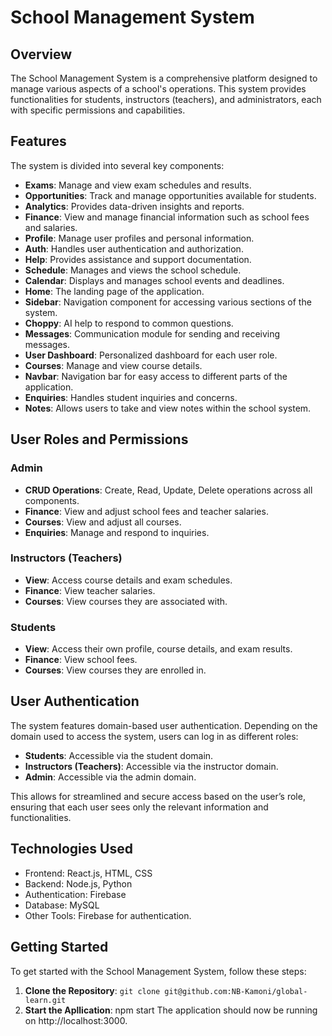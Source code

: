 # School Management System

## Overview

The School Management System is a comprehensive platform designed to manage various aspects of a school's operations. This system provides functionalities for students, instructors (teachers), and administrators, each with specific permissions and capabilities. 

## Features

The system is divided into several key components:

- **Exams**: Manage and view exam schedules and results.
- **Opportunities**: Track and manage opportunities available for students.
- **Analytics**: Provides data-driven insights and reports.
- **Finance**: View and manage financial information such as school fees and salaries.
- **Profile**: Manage user profiles and personal information.
- **Auth**: Handles user authentication and authorization.
- **Help**: Provides assistance and support documentation.
- **Schedule**: Manages and views the school schedule.
- **Calendar**: Displays and manages school events and deadlines.
- **Home**: The landing page of the application.
- **Sidebar**: Navigation component for accessing various sections of the system.
- **Choppy**: AI help to respond to common questions.
- **Messages**: Communication module for sending and receiving messages.
- **User Dashboard**: Personalized dashboard for each user role.
- **Courses**: Manage and view course details.
- **Navbar**: Navigation bar for easy access to different parts of the application.
- **Enquiries**: Handles student inquiries and concerns.
- **Notes**: Allows users to take and view notes within the school system.

## User Roles and Permissions

### Admin
- **CRUD Operations**: Create, Read, Update, Delete operations across all components.
- **Finance**: View and adjust school fees and teacher salaries.
- **Courses**: View and adjust all courses.
- **Enquiries**: Manage and respond to inquiries.

### Instructors (Teachers)
- **View**: Access course details and exam schedules.
- **Finance**: View teacher salaries.
- **Courses**: View courses they are associated with.

### Students
- **View**: Access their own profile, course details, and exam results.
- **Finance**: View school fees.
- **Courses**: View courses they are enrolled in.
## User Authentication

The system features domain-based user authentication. Depending on the domain used to access the system, users can log in as different roles:

- **Students**: Accessible via the student domain.
- **Instructors (Teachers)**: Accessible via the instructor domain.
- **Admin**: Accessible via the admin domain.

This allows for streamlined and secure access based on the user’s role, ensuring that each user sees only the relevant information and functionalities.
## Technologies Used
- Frontend: React.js, HTML, CSS
- Backend: Node.js, Python
- Authentication: Firebase
- Database: MySQL
- Other Tools: Firebase for authentication.

## Getting Started

To get started with the School Management System, follow these steps:

1. **Clone the Repository**:
   ```git clone git@github.com:NB-Kamoni/global-learn.git```
2. **Start the Apllication**:
    npm start
    The application should now be running on http://localhost:3000.
